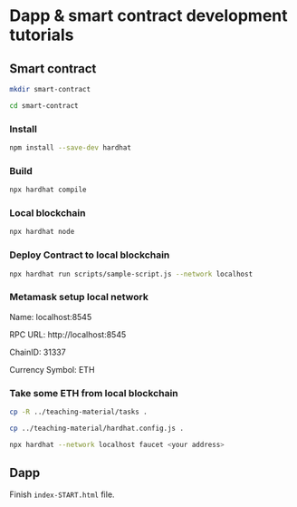 # Dapp & smart contract development tutorials

## Smart contract

```bash
mkdir smart-contract
```

```bash
cd smart-contract
```
### Install

```bash
npm install --save-dev hardhat
```

### Build

```bash
npx hardhat compile
```

### Local blockchain

```bash
npx hardhat node
```

### Deploy Contract to local blockchain

```bash
npx hardhat run scripts/sample-script.js --network localhost
```

### Metamask setup local network

Name: localhost:8545

RPC URL: http://localhost:8545

ChainID: 31337

Currency Symbol: ETH

### Take some ETH from local blockchain

```bash
cp -R ../teaching-material/tasks .
```

```bash
cp ../teaching-material/hardhat.config.js .
```

```bash
npx hardhat --network localhost faucet <your address>
```

## Dapp

Finish `index-START.html` file.